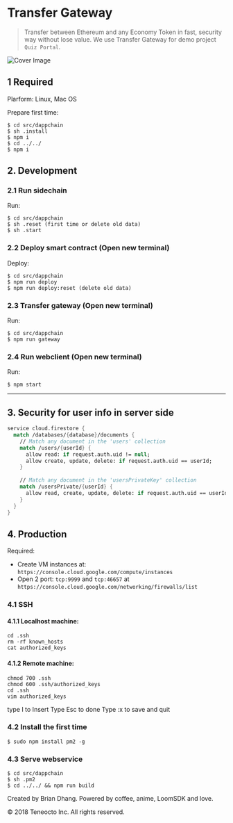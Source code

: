 # Transfer Gateway

> Transfer between Ethereum and any Economy Token in fast, security way without lose value. We use Transfer Gateway for demo project `Quiz Portal`.

![Cover Image](http://gateway.teneocto.io/static/img/cover.png)


## 1 Required
Plarform: Linux, Mac OS

Prepare first time:
```
$ cd src/dappchain
$ sh .install
$ npm i
$ cd ../../
$ npm i
```

## 2. Development

### 2.1 Run sidechain
Run:
```
$ cd src/dappchain
$ sh .reset (first time or delete old data)
$ sh .start
```

### 2.2 Deploy smart contract (Open new terminal)
Deploy:
```
$ cd src/dappchain
$ npm run deploy
$ npm run deploy:reset (delete old data)
```

### 2.3 Transfer gateway (Open new terminal)
Run:
```
$ cd src/dappchain
$ npm run gateway
```

### 2.4 Run webclient (Open new terminal)
Run:
```
$ npm start
```

---
## 3. Security for user info in server side

```fs
service cloud.firestore {
  match /databases/{database}/documents {
  	// Match any document in the 'users' collection
    match /users/{userId} {
      allow read: if request.auth.uid != null;
      allow create, update, delete: if request.auth.uid == userId;
    }
    
    // Match any document in the 'usersPrivateKey' collection
    match /usersPrivate/{userId} {
      allow read, create, update, delete: if request.auth.uid == userId;
    }
  }
}
```

## 4. Production
Required:
- Create VM instances at: `https://console.cloud.google.com/compute/instances`
- Open 2 port: `tcp:9999` and `tcp:46657` at `https://console.cloud.google.com/networking/firewalls/list`


### 4.1 SSH
#### 4.1.1 Localhost machine:
```
cd .ssh
rm -rf known_hosts
cat authorized_keys
```

#### 4.1.2 Remote machine:
```
chmod 700 .ssh
chmod 600 .ssh/authorized_keys
cd .ssh
vim authorized_keys
```
type I to Insert
Type Esc to done
Type :x to save and quit

### 4.2 Install the first time
```
$ sudo npm install pm2 -g
```

### 4.3 Serve webservice
```
$ cd src/dappchain
$ sh .pm2
$ cd ../../ && npm run build
```

Created by Brian Dhang. Powered by coffee, anime, LoomSDK and love.

© 2018 Teneocto Inc. All rights reserved.
